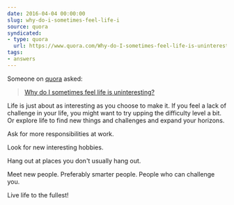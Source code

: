 ```yaml
---
date: 2016-04-04 00:00:00
slug: why-do-i-sometimes-feel-life-i
source: quora
syndicated:
- type: quora
  url: https://www.quora.com/Why-do-I-sometimes-feel-life-is-uninteresting/answer/Roy-Tang
tags:
- answers
---
```


Someone on [quora](https://quora.com) asked:

> [Why do I sometimes feel life is uninteresting?](https://www.quora.com/Why-do-I-sometimes-feel-life-is-uninteresting/answer/Roy-Tang)


Life is just about as interesting as you choose to make it. If you feel a lack of challenge in your life, you might want to try upping the difficulty level a bit. Or explore life to find new things and challenges and expand your horizons.

Ask for more responsibilities at work.

Look for new interesting hobbies.

Hang out at places you don't usually hang out.

Meet new people. Preferably smarter people. People who can challenge you.

Live life to the fullest!